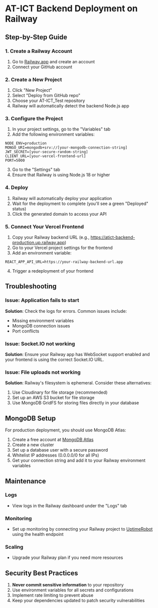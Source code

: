 # AT-ICT Backend Deployment on Railway

## Step-by-Step Guide

### 1. Create a Railway Account

1. Go to [Railway.app](https://railway.app/) and create an account
2. Connect your GitHub account

### 2. Create a New Project

1. Click "New Project"
2. Select "Deploy from GitHub repo"
3. Choose your AT-ICT_Test repository
4. Railway will automatically detect the backend Node.js app

### 3. Configure the Project

1. In your project settings, go to the "Variables" tab
2. Add the following environment variables:

```
NODE_ENV=production
MONGO_URI=mongodb+srv://[your-mongodb-connection-string]
JWT_SECRET=[your-secure-random-string]
CLIENT_URL=[your-vercel-frontend-url]
PORT=5000
```

3. Go to the "Settings" tab
4. Ensure that Railway is using Node.js 18 or higher

### 4. Deploy

1. Railway will automatically deploy your application
2. Wait for the deployment to complete (you'll see a green "Deployed" status)
3. Click the generated domain to access your API

### 5. Connect Your Vercel Frontend

1. Copy your Railway backend URL (e.g., https://atict-backend-production.up.railway.app)
2. Go to your Vercel project settings for the frontend
3. Add an environment variable:

```
REACT_APP_API_URL=https://your-railway-backend-url.app
```

4. Trigger a redeployment of your frontend

## Troubleshooting

### Issue: Application fails to start

**Solution**: Check the logs for errors. Common issues include:
- Missing environment variables
- MongoDB connection issues
- Port conflicts

### Issue: Socket.IO not working

**Solution**: Ensure your Railway app has WebSocket support enabled and your frontend is using the correct Socket.IO URL.

### Issue: File uploads not working

**Solution**: Railway's filesystem is ephemeral. Consider these alternatives:
1. Use Cloudinary for file storage (recommended)
2. Set up an AWS S3 bucket for file storage
3. Use MongoDB GridFS for storing files directly in your database

## MongoDB Setup

For production deployment, you should use MongoDB Atlas:

1. Create a free account at [MongoDB Atlas](https://www.mongodb.com/cloud/atlas)
2. Create a new cluster
3. Set up a database user with a secure password
4. Whitelist IP addresses (0.0.0.0/0 for all IPs)
5. Get your connection string and add it to your Railway environment variables

## Maintenance

### Logs
- View logs in the Railway dashboard under the "Logs" tab

### Monitoring
- Set up monitoring by connecting your Railway project to [UptimeRobot](https://uptimerobot.com/) using the health endpoint

### Scaling
- Upgrade your Railway plan if you need more resources

## Security Best Practices

1. **Never commit sensitive information** to your repository
2. Use environment variables for all secrets and configurations
3. Implement rate limiting to prevent abuse
4. Keep your dependencies updated to patch security vulnerabilities 